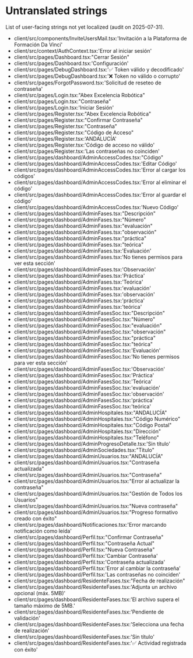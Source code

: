 # Untranslated strings

List of user-facing strings not yet localized (audit on 2025-07-31).

- client/src/components/InviteUsersMail.tsx:'Invitación a la Plataforma de Formación Da Vinci'
- client/src/context/AuthContext.tsx:'Error al iniciar sesión'
- client/src/pages/Dashboard.tsx:"Cerrar Sesión"
- client/src/pages/Dashboard.tsx:'Configuración'
- client/src/pages/DebugDashboard.tsx:'✅ Token válido y decodificado'
- client/src/pages/DebugDashboard.tsx:'❌ Token no válido o corrupto'
- client/src/pages/ForgotPassword.tsx:'Solicitud de reseteo de contraseña'
- client/src/pages/Login.tsx:"Abex Excelencia Robótica"
- client/src/pages/Login.tsx:"Contraseña"
- client/src/pages/Login.tsx:'Iniciar Sesión'
- client/src/pages/Register.tsx:"Abex Excelencia Robótica"
- client/src/pages/Register.tsx:"Confirmar Contraseña"
- client/src/pages/Register.tsx:"Contraseña"
- client/src/pages/Register.tsx:"Código de Acceso"
- client/src/pages/Register.tsx:'ANDALUCÍA'
- client/src/pages/Register.tsx:'Código de acceso no válido'
- client/src/pages/Register.tsx:'Las contraseñas no coinciden'
- client/src/pages/dashboard/AdminAccessCodes.tsx:"Código"
- client/src/pages/dashboard/AdminAccessCodes.tsx:'Editar Código'
- client/src/pages/dashboard/AdminAccessCodes.tsx:'Error al cargar los códigos'
- client/src/pages/dashboard/AdminAccessCodes.tsx:'Error al eliminar el código'
- client/src/pages/dashboard/AdminAccessCodes.tsx:'Error al guardar el código'
- client/src/pages/dashboard/AdminAccessCodes.tsx:'Nuevo Código'
- client/src/pages/dashboard/AdminFases.tsx:"Descripción"
- client/src/pages/dashboard/AdminFases.tsx:"Número"
- client/src/pages/dashboard/AdminFases.tsx:"evaluación"
- client/src/pages/dashboard/AdminFases.tsx:"observación"
- client/src/pages/dashboard/AdminFases.tsx:"práctica"
- client/src/pages/dashboard/AdminFases.tsx:"teórica"
- client/src/pages/dashboard/AdminFases.tsx:'Evaluación'
- client/src/pages/dashboard/AdminFases.tsx:'No tienes permisos para ver esta sección'
- client/src/pages/dashboard/AdminFases.tsx:'Observación'
- client/src/pages/dashboard/AdminFases.tsx:'Práctica'
- client/src/pages/dashboard/AdminFases.tsx:'Teórica'
- client/src/pages/dashboard/AdminFases.tsx:'evaluación'
- client/src/pages/dashboard/AdminFases.tsx:'observación'
- client/src/pages/dashboard/AdminFases.tsx:'práctica'
- client/src/pages/dashboard/AdminFases.tsx:'teórica'
- client/src/pages/dashboard/AdminFasesSoc.tsx:"Descripción"
- client/src/pages/dashboard/AdminFasesSoc.tsx:"Número"
- client/src/pages/dashboard/AdminFasesSoc.tsx:"evaluación"
- client/src/pages/dashboard/AdminFasesSoc.tsx:"observación"
- client/src/pages/dashboard/AdminFasesSoc.tsx:"práctica"
- client/src/pages/dashboard/AdminFasesSoc.tsx:"teórica"
- client/src/pages/dashboard/AdminFasesSoc.tsx:'Evaluación'
- client/src/pages/dashboard/AdminFasesSoc.tsx:'No tienes permisos para ver esta sección'
- client/src/pages/dashboard/AdminFasesSoc.tsx:'Observación'
- client/src/pages/dashboard/AdminFasesSoc.tsx:'Práctica'
- client/src/pages/dashboard/AdminFasesSoc.tsx:'Teórica'
- client/src/pages/dashboard/AdminFasesSoc.tsx:'evaluación'
- client/src/pages/dashboard/AdminFasesSoc.tsx:'observación'
- client/src/pages/dashboard/AdminFasesSoc.tsx:'práctica'
- client/src/pages/dashboard/AdminFasesSoc.tsx:'teórica'
- client/src/pages/dashboard/AdminHospitales.tsx:"ANDALUCÍA"
- client/src/pages/dashboard/AdminHospitales.tsx:"Código Numérico"
- client/src/pages/dashboard/AdminHospitales.tsx:"Código Postal"
- client/src/pages/dashboard/AdminHospitales.tsx:"Dirección"
- client/src/pages/dashboard/AdminHospitales.tsx:"Teléfono"
- client/src/pages/dashboard/AdminProgresoDetalle.tsx:'Sin título'
- client/src/pages/dashboard/AdminSociedades.tsx:"Título"
- client/src/pages/dashboard/AdminUsuarios.tsx:"ANDALUCÍA"
- client/src/pages/dashboard/AdminUsuarios.tsx:"Contraseña actualizada"
- client/src/pages/dashboard/AdminUsuarios.tsx:"Contraseña"
- client/src/pages/dashboard/AdminUsuarios.tsx:"Error al actualizar la contraseña"
- client/src/pages/dashboard/AdminUsuarios.tsx:"Gestión de Todos los Usuarios"
- client/src/pages/dashboard/AdminUsuarios.tsx:"Nueva contraseña"
- client/src/pages/dashboard/AdminUsuarios.tsx:"Progreso formativo creado con éxito"
- client/src/pages/dashboard/Notificaciones.tsx:'Error marcando notificación como leída'
- client/src/pages/dashboard/Perfil.tsx:"Confirmar Contraseña"
- client/src/pages/dashboard/Perfil.tsx:"Contraseña Actual"
- client/src/pages/dashboard/Perfil.tsx:"Nueva Contraseña"
- client/src/pages/dashboard/Perfil.tsx:'Cambiar Contraseña'
- client/src/pages/dashboard/Perfil.tsx:'Contraseña actualizada'
- client/src/pages/dashboard/Perfil.tsx:'Error al cambiar la contraseña'
- client/src/pages/dashboard/Perfil.tsx:'Las contraseñas no coinciden'
- client/src/pages/dashboard/ResidenteFases.tsx:"Fecha de realización"
- client/src/pages/dashboard/ResidenteFases.tsx:'Adjunta un archivo opcional (máx. 5MB)'
- client/src/pages/dashboard/ResidenteFases.tsx:'El archivo supera el tamaño máximo de 5MB.'
- client/src/pages/dashboard/ResidenteFases.tsx:'Pendiente de validación'
- client/src/pages/dashboard/ResidenteFases.tsx:'Selecciona una fecha de realización'
- client/src/pages/dashboard/ResidenteFases.tsx:'Sin título'
- client/src/pages/dashboard/ResidenteFases.tsx:'✅ Actividad registrada con éxito'
